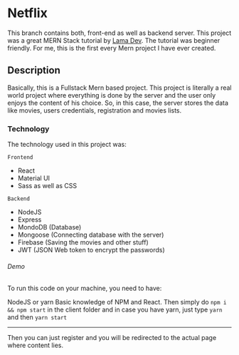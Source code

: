 # Netflix
This branch contains both, front-end as well as backend server. This project was a great MERN Stack tutorial by [Lama Dev](https://www.youtube.com/watch?v=tsNswx0nRKM). 
The tutorial was beginner friendly. For me, this is the first every Mern project I have ever created. 

## Description
Basically, this is a Fullstack Mern based project. This project is literally a real world project where everything is done by the server and the user only enjoys the content of his choice.
So, in this case, the server stores the data like movies, users credentials, registration and movies lists. 

### Technology
The technology used in this project was:

```Frontend```
- React
- Material UI
- Sass as well as CSS

```Backend```
- NodeJS
- Express
- MondoDB (Database)
- Mongoose (Connecting database with the server)
- Firebase (Saving the movies and other stuff)
- JWT (JSON Web token to encrypt the passwords)


###### Demo
To run this code on your machine, you need to have:

NodeJS or yarn
Basic knowledge of NPM and React. Then simply do ```npm i && npm start``` in the client folder and in case you have yarn, just type ```yarn``` and then ```yarn start```

---
Then you can just register and you will be redirected to the actual page where content lies.
